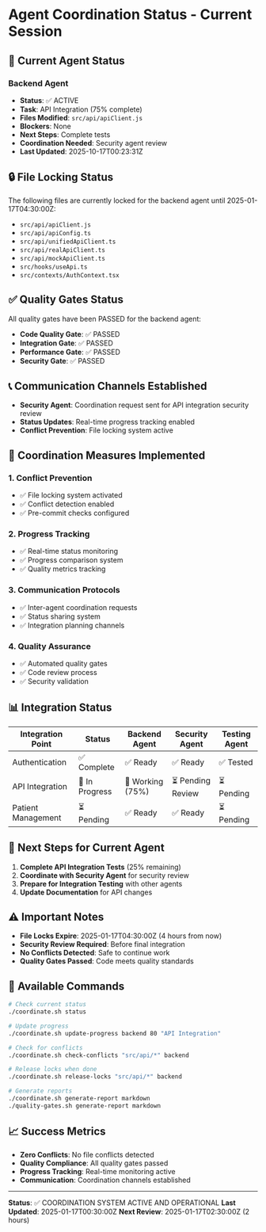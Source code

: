 # Agent Coordination Status - Current Session

## 🎯 Current Agent Status

### Backend Agent
- **Status**: ✅ ACTIVE
- **Task**: API Integration (75% complete)
- **Files Modified**: `src/api/apiClient.js`
- **Blockers**: None
- **Next Steps**: Complete tests
- **Coordination Needed**: Security agent review
- **Last Updated**: 2025-10-17T00:23:31Z

## 🔒 File Locking Status

The following files are currently locked for the backend agent until 2025-01-17T04:30:00Z:

- `src/api/apiClient.js`
- `src/api/apiConfig.ts`
- `src/api/unifiedApiClient.ts`
- `src/api/realApiClient.ts`
- `src/api/mockApiClient.ts`
- `src/hooks/useApi.ts`
- `src/contexts/AuthContext.tsx`

## ✅ Quality Gates Status

All quality gates have been PASSED for the backend agent:

- **Code Quality Gate**: ✅ PASSED
- **Integration Gate**: ✅ PASSED
- **Performance Gate**: ✅ PASSED
- **Security Gate**: ✅ PASSED

## 📞 Communication Channels Established

- **Security Agent**: Coordination request sent for API integration security review
- **Status Updates**: Real-time progress tracking enabled
- **Conflict Prevention**: File locking system active

## 🚀 Coordination Measures Implemented

### 1. Conflict Prevention
- ✅ File locking system activated
- ✅ Conflict detection enabled
- ✅ Pre-commit checks configured

### 2. Progress Tracking
- ✅ Real-time status monitoring
- ✅ Progress comparison system
- ✅ Quality metrics tracking

### 3. Communication Protocols
- ✅ Inter-agent coordination requests
- ✅ Status sharing system
- ✅ Integration planning channels

### 4. Quality Assurance
- ✅ Automated quality gates
- ✅ Code review process
- ✅ Security validation

## 📊 Integration Status

| Integration Point | Status | Backend Agent | Security Agent | Testing Agent |
|-------------------|--------|---------------|----------------|---------------|
| Authentication | ✅ Complete | ✅ Ready | ✅ Ready | ✅ Tested |
| API Integration | 🔄 In Progress | 🔄 Working (75%) | ⏳ Pending Review | ⏳ Pending |
| Patient Management | ⏳ Pending | ✅ Ready | ✅ Ready | ⏳ Pending |

## 🎯 Next Steps for Current Agent

1. **Complete API Integration Tests** (25% remaining)
2. **Coordinate with Security Agent** for security review
3. **Prepare for Integration Testing** with other agents
4. **Update Documentation** for API changes

## ⚠️ Important Notes

- **File Locks Expire**: 2025-01-17T04:30:00Z (4 hours from now)
- **Security Review Required**: Before final integration
- **No Conflicts Detected**: Safe to continue work
- **Quality Gates Passed**: Code meets quality standards

## 🔧 Available Commands

```bash
# Check current status
./coordinate.sh status

# Update progress
./coordinate.sh update-progress backend 80 "API Integration"

# Check for conflicts
./coordinate.sh check-conflicts "src/api/*" backend

# Release locks when done
./coordinate.sh release-locks "src/api/*" backend

# Generate reports
./coordinate.sh generate-report markdown
./quality-gates.sh generate-report markdown
```

## 📈 Success Metrics

- **Zero Conflicts**: No file conflicts detected
- **Quality Compliance**: All quality gates passed
- **Progress Tracking**: Real-time monitoring active
- **Communication**: Coordination channels established

---

**Status**: ✅ COORDINATION SYSTEM ACTIVE AND OPERATIONAL
**Last Updated**: 2025-01-17T00:30:00Z
**Next Review**: 2025-01-17T02:30:00Z (2 hours)
